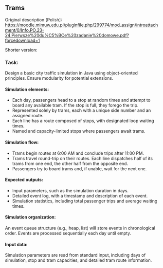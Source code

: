 ## Trams

Original description [Polish]:
https://moodle.mimuw.edu.pl/pluginfile.php/299774/mod_assign/introattachment/0/Info.PO.23-24.Pierwsze%20du%C5%BCe%20zadanie%20domowe.pdf?forcedownload=1

Shorter version:

### Task:
Design a basic city traffic simulation in Java using object-oriented principles. Ensure modularity for potential extensions.

#### Simulation elements:

* Each day, passengers head to a stop at random times and attempt to board any available tram. If the stop is full, they forego the trip.
* Represented solely by trams, each with a unique side number and an assigned route.
* Each line has a route composed of stops, with designated loop waiting times.
* Named and capacity-limited stops where passengers await trams.


#### Simulation flow:

* Trams begin routes at 6:00 AM and conclude trips after 11:00 PM.
* Trams travel round-trip on their routes. Each line dispatches half of its trams from one end, the other half from the opposite end.
* Passengers try to board trams and, if unable, wait for the next one.

#### Expected outputs:

* Input parameters, such as the simulation duration in days.
* Detailed event log, with a timestamp and description of each event.
* Simulation statistics, including total passenger trips and average waiting times.

#### Simulation organization:

An event queue structure (e.g., heap, list) will store events in chronological order. Events are processed sequentially each day until empty.

#### Input data: 

Simulation parameters are read from standard input, including days of simulation, stop and tram capacities, and detailed tram route information.